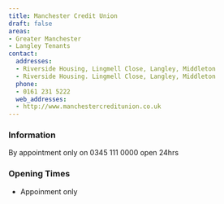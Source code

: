 ```yaml
---
title: Manchester Credit Union
draft: false
areas:
- Greater Manchester
- Langley Tenants
contact:
  addresses:
  - Riverside Housing, Lingmell Close, Langley, Middleton
  - Riverside Housing. Lingmell Close, Langley, Middleton
  phone:
  - 0161 231 5222
  web_addresses:
  - http://www.manchestercreditunion.co.uk
---
```


### Information
By appointment only on 0345 111 0000 open 24hrs

### Opening Times
* Appoinment only

